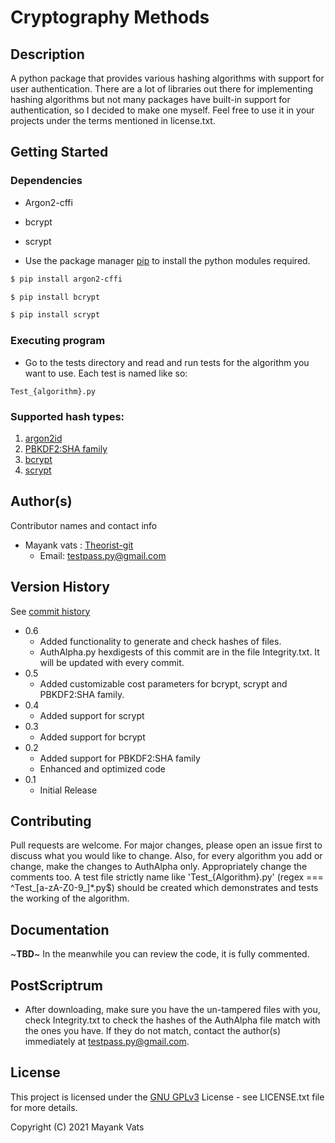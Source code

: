 # Cryptography Methods
## Description

A python package that provides various hashing algorithms with support for user authentication. There are a lot of libraries
out there for implementing hashing algorithms but not many packages have built-in support for authentication, so I decided
to make one myself. Feel free to use it in your projects under the terms mentioned in license.txt.


## Getting Started

### Dependencies

* Argon2-cffi
* bcrypt
* scrypt


* Use the package manager [pip](https://pip.pypa.io/en/stable/) to install the python modules required.
```bash
$ pip install argon2-cffi
```
```bash
$ pip install bcrypt
```
```bash
$ pip install scrypt
```

### Executing program

* Go to the tests directory and read and run tests for the algorithm you want to use. Each test is named like so:
```
Test_{algorithm}.py
```

### Supported hash types:
1. [argon2id](https://pypi.org/project/argon2-cffi/)
2. [PBKDF2:SHA family](https://docs.python.org/3/library/hashlib.html#pbkdf2_hmac)
3. [bcrypt](https://pypi.org/project/bcrypt/)
4. [scrypt](https://pypi.org/project/scrypt/)
## Author(s)

Contributor names and contact info
* Mayank vats : [Theorist-git](https://github.com/Theorist-Git)
  * Email: testpass.py@gmail.com

## Version History
See [commit history](https://github.com/Theorist-Git/Cryptography-Methods/commits/master)
* 0.6
  * Added functionality to generate and check hashes of files.
  * AuthAlpha.py hexdigests of this commit are in the file Integrity.txt. It will be updated with every commit.
* 0.5
  * Added customizable cost parameters for bcrypt, scrypt and PBKDF2:SHA family.
* 0.4
  * Added support for scrypt
* 0.3
  * Added support for bcrypt
* 0.2
  * Added support for PBKDF2:SHA family
  * Enhanced and optimized code
* 0.1
    * Initial Release

## Contributing
Pull requests are welcome. For major changes, please open an issue first to discuss what you would like to change.
Also, for every algorithm you add or change, make the changes to AuthAlpha only. Appropriately change the comments too.
A test file strictly name like 'Test_{Algorithm}.py' (regex === ^Test_[a-zA-Z0-9_]*\.py$) should be created which demonstrates and tests the working of the algorithm.

## Documentation
~**TBD**~
In the meanwhile you can review the code, it is fully commented.

## PostScriptrum

* After downloading, make sure you have the un-tampered files with you, check Integrity.txt to check the hashes of the
AuthAlpha file match with the ones you have. If they do not match, contact the author(s) immediately at
testpass.py@gmail.com.

## License

This project is licensed under the [GNU GPLv3](https://choosealicense.com/licenses/gpl-3.0/#) License - see LICENSE.txt file for more details.

Copyright (C) 2021 Mayank Vats
